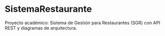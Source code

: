 # SistemaRestaurante
Proyecto académico: Sistema de Gestión para Restaurantes (SGR) con API REST y diagramas de arquitectura.
